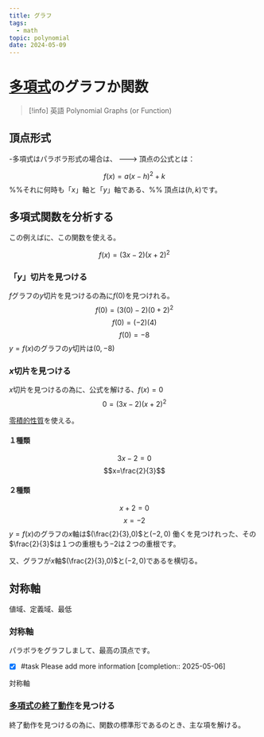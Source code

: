 ```yaml
---
title: グラフ
tags:
  - math
topic: polynomial
date: 2024-05-09
---
```


# [多項式](多項式.md)のグラフか関数

> [!info] 英語
> Polynomial Graphs (or Function)

## 頂点形式

-多項式はパラボラ形式の場合は、 --->
頂点の公式とは：

$$f(x)=a(x-h)^2+k$$
%%それに何時も「$x$」軸と「$y$」軸である、%%
頂点は$(h,k)$です。

## 多項式関数を分析する

この例えばに、この関数を使える。

$$f(x)=(3x-2)(x+2)^2$$

### 「$y$」切片を見つける

$f$グラフの$y$切片を見つけるの為に$f(0)$を見つけれる。
$$
f(0)=(3(0)-2)(0+2)^2
$$
$$
f(0)=(-2)(4)
$$
$$
f(0)=-8
$$
$y=f(x)$のグラフの$y$切片は$(0,-8)$

### $x$切片を見つける

$x$切片を見つけるの為に、公式を解ける、$f(x)=0$
$$
0=(3x-2)(x+2)^2
$$

[零積的性質]()を使える。

#### １種類

$$3x-2=0$$
$$x=\frac{2}{3}$$

#### ２種類

$$x+2=0$$
$$x=-2$$
$y=f(x)$のグラフの$x$軸は$(\frac{2}{3},0)$と$(-2,0)$
働くを見つけれった、その$\frac{2}{3}$は１つの重根もう$-2$は２つの重根です。

又、グラフが$x$軸$(\frac{2}{3},0)$と$(-2,0)$であるを横切る。

## 対称軸

値域、定義域、最低 

### 対称軸

パラボラをグラフしまして、最高の頂点です。



- [x] #task Please add more information  [completion:: 2025-05-06]

対称軸

### [多項式の終了動作](多項式の終了動作.md)を見つける

終了動作を見つけるの為に、関数の標準形であるのとき、主な項を解ける。
